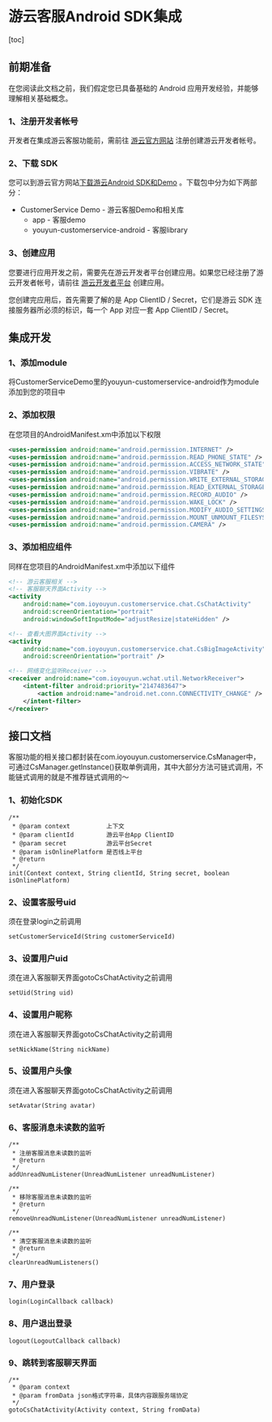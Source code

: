 # 游云客服Android SDK集成

[toc]
## 前期准备
在您阅读此文档之前，我们假定您已具备基础的 Android 应用开发经验，并能够理解相关基础概念。

### 1、注册开发者帐号
开发者在集成游云客服功能前，需前往 [游云官方网站](http://www.17youyun.com) 注册创建游云开发者帐号。

### 2、下载 SDK
您可以到游云官方网站[下载游云Android SDK和Demo](http://wiki.17youyun.com/index.php?title=Android#SDK_.E4.B8.8B.E8.BD.BD) 。下载包中分为如下两部分：

* CustomerService Demo - 游云客服Demo和相关库
    * app - 客服demo
    * youyun-customerservice-android - 客服library

### 3、创建应用
您要进行应用开发之前，需要先在游云开发者平台创建应用。如果您已经注册了游云开发者帐号，请前往 [游云开发者平台](http://www.17youyun.com) 创建应用。

您创建完应用后，首先需要了解的是 App ClientID / Secret，它们是游云 SDK 连接服务器所必须的标识，每一个 App 对应一套 App ClientID / Secret。

## 集成开发
### 1、添加module
将CustomerServiceDemo里的youyun-customerservice-android作为module添加到您的项目中

### 2、添加权限
在您项目的AndroidManifest.xm中添加以下权限
```xml
<uses-permission android:name="android.permission.INTERNET" />
<uses-permission android:name="android.permission.READ_PHONE_STATE" />
<uses-permission android:name="android.permission.ACCESS_NETWORK_STATE" />
<uses-permission android:name="android.permission.VIBRATE" />
<uses-permission android:name="android.permission.WRITE_EXTERNAL_STORAGE" />
<uses-permission android:name="android.permission.READ_EXTERNAL_STORAGE" />
<uses-permission android:name="android.permission.RECORD_AUDIO" />
<uses-permission android:name="android.permission.WAKE_LOCK" />
<uses-permission android:name="android.permission.MODIFY_AUDIO_SETTINGS" />
<uses-permission android:name="android.permission.MOUNT_UNMOUNT_FILESYSTEMS" />
<uses-permission android:name="android.permission.CAMERA" />
```

### 3、添加相应组件
同样在您项目的AndroidManifest.xm中添加以下组件
```xml
<!-- 游云客服相关 -->
<!-- 客服聊天界面Activity -->
<activity
    android:name="com.ioyouyun.customerservice.chat.CsChatActivity"
    android:screenOrientation="portrait"
    android:windowSoftInputMode="adjustResize|stateHidden" />

<!-- 查看大图界面Activity -->
<activity
    android:name="com.ioyouyun.customerservice.chat.CsBigImageActivity"
    android:screenOrientation="portrait" />

<!-- 网络变化监听Receiver -->
<receiver android:name="com.ioyouyun.wchat.util.NetworkReceiver">
    <intent-filter android:priority="2147483647">
        <action android:name="android.net.conn.CONNECTIVITY_CHANGE" />
    </intent-filter>
</receiver>
```

## 接口文档
客服功能的相关接口都封装在com.ioyouyun.customerservice.CsManager中，可通过CsManager.getInstance()获取单例调用，其中大部分方法可链式调用，不能链式调用的就是不推荐链式调用的～

### 1、初始化SDK
```
/**
 * @param context          上下文
 * @param clientId         游云平台App ClientID
 * @param secret           游云平台Secret
 * @param isOnlinePlatform 是否线上平台
 * @return
 */
init(Context context, String clientId, String secret, boolean isOnlinePlatform)
```
### 2、设置客服号uid
须在登录login之前调用
```
setCustomerServiceId(String customerServiceId)
```
### 3、设置用户uid
须在进入客服聊天界面gotoCsChatActivity之前调用
```
setUid(String uid)
```
### 4、设置用户昵称
须在进入客服聊天界面gotoCsChatActivity之前调用
```
setNickName(String nickName)
```
### 5、设置用户头像
须在进入客服聊天界面gotoCsChatActivity之前调用
```
setAvatar(String avatar)
```
### 6、客服消息未读数的监听
```
/**
 * 注册客服消息未读数的监听
 * @return
 */
addUnreadNumListener(UnreadNumListener unreadNumListener)

/**
 * 移除客服消息未读数的监听
 * @return
 */
removeUnreadNumListener(UnreadNumListener unreadNumListener)

/**
 * 清空客服消息未读数的监听
 * @return
 */
clearUnreadNumListeners()
```
### 7、用户登录
```
login(LoginCallback callback)
```
### 8、用户退出登录
```
logout(LogoutCallback callback)
```
### 9、跳转到客服聊天界面
```
/** 
 * @param context
 * @param fromData json格式字符串，具体内容跟服务端协定
 */
gotoCsChatActivity(Activity context, String fromData)
```

